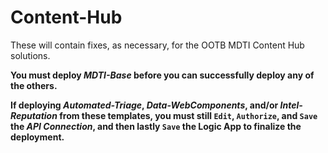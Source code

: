 # Content-Hub
These will contain fixes, as necessary, for the OOTB MDTI Content Hub solutions.

**You must deploy *MDTI-Base* before you can successfully deploy any of the others.**

**If deploying *Automated-Triage*, *Data-WebComponents*, and/or *Intel-Reputation* from these templates, you must still `Edit`, `Authorize`, and `Save` the *API Connection*, and then lastly `Save` the Logic App to finalize the deployment.**
